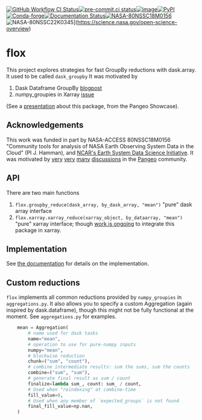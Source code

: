 [![GitHub Workflow CI Status](https://img.shields.io/github/workflow/status/dcherian/flox/CI?logo=github&style=flat)](https://github.com/dcherian/flox/actions)[![pre-commit.ci status](https://results.pre-commit.ci/badge/github/dcherian/flox/main.svg)](https://results.pre-commit.ci/latest/github/dcherian/flox/main)[![image](https://img.shields.io/codecov/c/github/dcherian/flox.svg?style=flat)](https://codecov.io/gh/dcherian/flox)[![PyPI](https://img.shields.io/pypi/v/flox.svg?style=flat)](https://pypi.org/project/flox/)[![Conda-forge](https://img.shields.io/conda/vn/conda-forge/flox.svg?style=flat)](https://anaconda.org/conda-forge/flox)[![Documentation Status](https://readthedocs.org/projects/flox/badge/?version=latest)](https://flox.readthedocs.io/en/latest/?badge=latest)[![NASA-80NSSC18M0156](https://img.shields.io/badge/NASA-80NSSC18M0156-blue)](https://earthdata.nasa.gov/esds/competitive-programs/access/pangeo-ml)![NASA-80NSSC22K0345](https://img.shields.io/badge/NASA-80NSSC22K0345-blue)](https://science.nasa.gov/open-science-overview)

# flox

This project explores strategies for fast GroupBy reductions with dask.array. It used to be called `dask_groupby`
It was motivated by

1.  Dask Dataframe GroupBy
    [blogpost](https://blog.dask.org/2019/10/08/df-groupby)
2.  numpy_groupies in Xarray
    [issue](https://github.com/pydata/xarray/issues/4473)

(See a
[presentation](https://docs.google.com/presentation/d/1YubKrwu9zPHC_CzVBhvORuQBW-z148BvX3Ne8XcvWsQ/edit?usp=sharing)
about this package, from the Pangeo Showcase).

## Acknowledgements

This work was funded in part by NASA-ACCESS 80NSSC18M0156 "Community tools for analysis of NASA Earth Observing System
Data in the Cloud" (PI J. Hamman), and [NCAR's Earth System Data Science Initiative](https://ncar.github.io/esds/).
It was motivated by [very](https://github.com/pangeo-data/pangeo/issues/266) [very](https://github.com/pangeo-data/pangeo/issues/271) [many](https://github.com/dask/distributed/issues/2602) [discussions](https://github.com/pydata/xarray/issues/2237) in the [Pangeo](https://pangeo.io) community.

## API

There are two main functions
1.  `flox.groupby_reduce(dask_array, by_dask_array, "mean")`
    "pure" dask array interface
1.  `flox.xarray.xarray_reduce(xarray_object, by_dataarray, "mean")`
    "pure" xarray interface; though [work is ongoing](https://github.com/pydata/xarray/pull/5734) to integrate this
    package in xarray.


## Implementation

See [the documentation](https://flox.readthedocs.io/en/latest/implementation.html) for details on the implementation.

## Custom reductions

`flox` implements all common reductions provided by `numpy_groupies` in `aggregations.py`.
It also allows you to specify a custom Aggregation (again inspired by dask.dataframe),
though this might not be fully functional at the moment. See `aggregations.py` for examples.

``` python
    mean = Aggregation(
        # name used for dask tasks
        name="mean",
        # operation to use for pure-numpy inputs
        numpy="mean",
        # blockwise reduction
        chunk=("sum", "count"),
        # combine intermediate results: sum the sums, sum the counts
        combine=("sum", "sum"),
        # generate final result as sum / count
        finalize=lambda sum_, count: sum_ / count,
        # Used when "reindexing" at combine-time
        fill_value=0,
        # Used when any member of `expected_groups` is not found
        final_fill_value=np.nan,
    )
```
